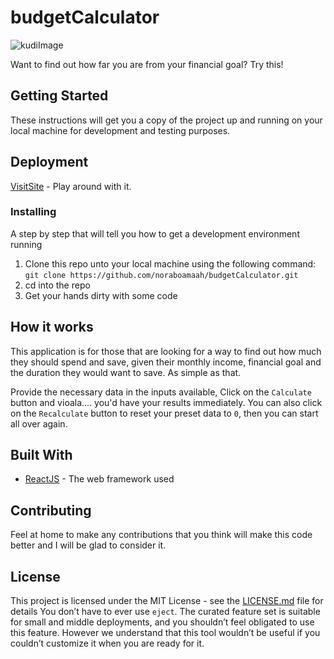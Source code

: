 # budgetCalculator
![kudiImage](https://boring-feynman-cce6c4.netlify.com/)

Want to find out how far you are from your financial goal? Try this!

## Getting Started

These instructions will get you a copy of the project up and running on your local machine for development and testing purposes.

## Deployment

[VisitSite](https://kudihouse.netlify.com/) - Play around with it.

### Installing

A step by step that will tell you how to get a development environment running

1. Clone this repo unto your local machine using the following command: `git clone https://github.com/noraboamaah/budgetCalculator.git`
2. cd into the repo
3. Get your hands dirty with some code

## How it works

This application is for those that are looking for a way to find out how much they should spend and save, given their monthly income, financial goal and the duration they would want to save. As simple as that.

Provide the necessary data in the inputs available, Click on the ```Calculate``` button and vioala.... you'd have your results immediately. You can also click on the ```Recalculate``` button to reset your preset data to ```0```, then you can start all over again.


## Built With

- [ReactJS](https://reactjs.org) - The web framework used

## Contributing

Feel at home to make any contributions that you think will make this code better and I will be glad to consider it.

## License

This project is licensed under the MIT License - see the [LICENSE.md](LICENSE.md) file for details
You don’t have to ever use `eject`. The curated feature set is suitable for small and middle deployments, and you shouldn’t feel obligated to use this feature. However we understand that this tool wouldn’t be useful if you couldn’t customize it when you are ready for it.
